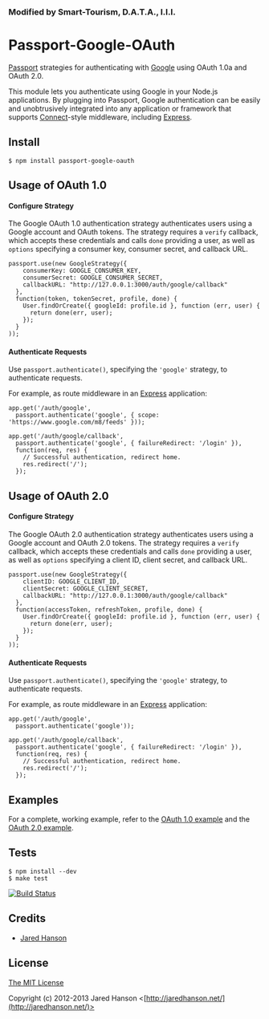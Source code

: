
### Modified by Smart-Tourism, D.A.T.A., I.I.I.


# Passport-Google-OAuth

[Passport](http://passportjs.org/) strategies for authenticating with [Google](http://www.google.com/)
using OAuth 1.0a and OAuth 2.0.

This module lets you authenticate using Google in your Node.js applications.
By plugging into Passport, Google authentication can be easily and
unobtrusively integrated into any application or framework that supports
[Connect](http://www.senchalabs.org/connect/)-style middleware, including
[Express](http://expressjs.com/).

## Install

    $ npm install passport-google-oauth

## Usage of OAuth 1.0

#### Configure Strategy

The Google OAuth 1.0 authentication strategy authenticates users using a Google
account and OAuth tokens.  The strategy requires a `verify` callback, which
accepts these credentials and calls `done` providing a user, as well as `options`
specifying a consumer key, consumer secret, and callback URL.

    passport.use(new GoogleStrategy({
        consumerKey: GOOGLE_CONSUMER_KEY,
        consumerSecret: GOOGLE_CONSUMER_SECRET,
        callbackURL: "http://127.0.0.1:3000/auth/google/callback"
      },
      function(token, tokenSecret, profile, done) {
        User.findOrCreate({ googleId: profile.id }, function (err, user) {
          return done(err, user);
        });
      }
    ));

#### Authenticate Requests

Use `passport.authenticate()`, specifying the `'google'` strategy, to
authenticate requests.

For example, as route middleware in an [Express](http://expressjs.com/)
application:

    app.get('/auth/google',
      passport.authenticate('google', { scope: 'https://www.google.com/m8/feeds' }));

    app.get('/auth/google/callback', 
      passport.authenticate('google', { failureRedirect: '/login' }),
      function(req, res) {
        // Successful authentication, redirect home.
        res.redirect('/');
      });

## Usage of OAuth 2.0

#### Configure Strategy

The Google OAuth 2.0 authentication strategy authenticates users using a Google
account and OAuth 2.0 tokens.  The strategy requires a `verify` callback, which
accepts these credentials and calls `done` providing a user, as well as
`options` specifying a client ID, client secret, and callback URL.

    passport.use(new GoogleStrategy({
        clientID: GOOGLE_CLIENT_ID,
        clientSecret: GOOGLE_CLIENT_SECRET,
        callbackURL: "http://127.0.0.1:3000/auth/google/callback"
      },
      function(accessToken, refreshToken, profile, done) {
        User.findOrCreate({ googleId: profile.id }, function (err, user) {
          return done(err, user);
        });
      }
    ));

#### Authenticate Requests

Use `passport.authenticate()`, specifying the `'google'` strategy, to
authenticate requests.

For example, as route middleware in an [Express](http://expressjs.com/)
application:

    app.get('/auth/google',
      passport.authenticate('google'));

    app.get('/auth/google/callback', 
      passport.authenticate('google', { failureRedirect: '/login' }),
      function(req, res) {
        // Successful authentication, redirect home.
        res.redirect('/');
      });

## Examples

For a complete, working example, refer to the [OAuth 1.0 example](https://github.com/jaredhanson/passport-google-oauth/tree/master/examples/oauth)
and the [OAuth 2.0 example](https://github.com/jaredhanson/passport-google-oauth/tree/master/examples/oauth2).

## Tests

    $ npm install --dev
    $ make test

[![Build Status](https://secure.travis-ci.org/jaredhanson/passport-google-oauth.png)](http://travis-ci.org/jaredhanson/passport-google-oauth)

## Credits

  - [Jared Hanson](http://github.com/jaredhanson)

## License

[The MIT License](http://opensource.org/licenses/MIT)

Copyright (c) 2012-2013 Jared Hanson <[http://jaredhanson.net/](http://jaredhanson.net/)>
